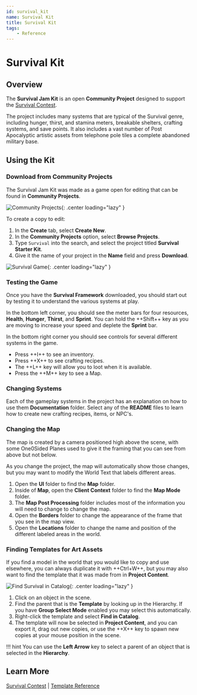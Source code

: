 ```yaml
---
id: survival_kit
name: Survival Kit
title: Survival Kit
tags:
    - Reference
---
```


# Survival Kit

## Overview

The **Survival Jam Kit** is an open **Community Project** designed to support the [Survival Contest](https://fall2020jam.coregames.com/).

The project includes many systems that are typical of the Survival genre, including hunger, thirst, and stamina meters, breakable shelters, crafting systems, and save points. It also includes a vast number of Post Apocalyptic artistic assets from telephone pole tiles a complete abandoned military base.

## Using the Kit

### Download from Community Projects

The Survival Jam Kit was made as a game open for editing that can be found in **Community Projects**.

![Community Projects](../img/Survival/Survival_CommunityProjects.png){: .center loading="lazy" }

To create a copy to edit:

1. In the **Create** tab, select **Create New**.
2. In the **Community Projects** option, select **Browse Projects**.
3. Type `Survival` into the search, and select the project titled **Survival Starter Kit**.
4. Give it the name of your project in the **Name** field and press **Download**.

![Survival Game](../img/Survival/Survival_Game.png){: .center loading="lazy" }

### Testing the Game

Once you have the **Survival Framework** downloaded, you should start out by testing it to understand the various systems at play.

In the bottom left corner, you should see the meter bars for four resources, **Health**, **Hunger**, **Thirst**, and **Sprint**. You can hold the ++Shift++ key as you are moving to increase your speed and deplete the **Sprint** bar.

In the bottom right corner you should see controls for several different systems in the game.

- Press ++I++ to see an inventory.
- Press ++X++ to see crafting recipes.
- The ++L++ key will allow you to loot when it is available.
- Press the ++M++ key to see a Map.

### Changing Systems

Each of the gameplay systems in the project has an explanation on how to use them **Documentation** folder. Select any of the **README** files to learn how to create new crafting recipes, items, or NPC's.

### Changing the Map

The map is created by a camera positioned high above the scene, with some One0Sided Planes used to give it the framing that you can see from above but not below.

As you change the project, the map will automatically show those changes, but you may want to modify the World Text that labels different areas.

1. Open the **UI** folder to find the **Map** folder.
2. Inside of **Map**, open the **Client Context** folder to find the **Map Mode** folder.
3. The **Map Post Processing** folder includes most of the information you will need to change to change the map.
4. Open the **Borders** folder to change the appearance of the frame that you see in the map view.
5. Open the **Locations** folder to change the name and position of the different labeled areas in the world.

### Finding Templates for Art Assets

If you find a model in the world that you would like to copy and use elsewhere, you can always duplicate it with ++Ctrl+W++, but you may also want to find the template that it was made from in **Project Content**.

![Find Survival in Catalog](../img/Survival/Survival_FindInCatalog.png){: .center loading="lazy" }

1. Click on an object in the scene.
2. Find the parent that is the **Template** by looking up in the Hierarchy. If you have **Group Select Mode** enabled you may select this automatically.
3. Right-click the template and select **Find in Catalog**.
4. The template will now be selected in **Project Content**, and you can export it, drag out new copies, or use the ++X++ key to spawn new copies at your mouse position in the scene.

!!! hint
    You can use the **Left Arrow** key to select a parent of an object that is selected in the **Hierarchy**.

## Learn More

[Survival Contest](https://fall2020jam.coregames.com/) | [Template Reference](template_reference.md)
